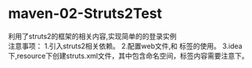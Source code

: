 # maven-02-Struts2Test
利用了struts2的框架的相关内容,实现简单的的登录实例<br>
注意事项：
  1.引入struts2相关依赖。
  2.配置web文件,<filter>和<filter-mapping> 标签的使用。
  3.idea下,resource下创建struts.xml文件，其中包含命名空间，<struts>标签内容需要注意下。
